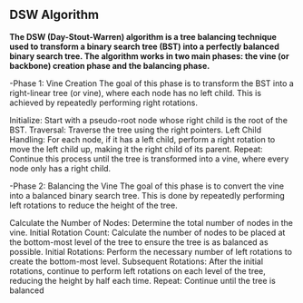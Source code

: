 ## DSW Algorithm
**The DSW (Day-Stout-Warren) algorithm is a tree balancing technique used to transform a binary search tree (BST) into a perfectly balanced binary search tree. The algorithm works in two main phases: the vine (or backbone) creation phase and the balancing phase.**


-Phase 1: Vine Creation
The goal of this phase is to transform the BST into a right-linear tree (or vine), where each node has no left child. This is achieved by repeatedly performing right rotations.

Initialize: Start with a pseudo-root node whose right child is the root of the BST.
Traversal: Traverse the tree using the right pointers.
Left Child Handling: For each node, if it has a left child, perform a right rotation to move the left child up, making it the right child of its parent.
Repeat: Continue this process until the tree is transformed into a vine, where every node only has a right child.

-Phase 2: Balancing the Vine
The goal of this phase is to convert the vine into a balanced binary search tree. This is done by repeatedly performing left rotations to reduce the height of the tree.

Calculate the Number of Nodes: Determine the total number of nodes in the vine.
Initial Rotation Count: Calculate the number of nodes to be placed at the bottom-most level of the tree to ensure the tree is as balanced as possible.
Initial Rotations: Perform the necessary number of left rotations to create the bottom-most level.
Subsequent Rotations: After the initial rotations, continue to perform left rotations on each level of the tree, reducing the height by half each time.
Repeat: Continue until the tree is balanced
